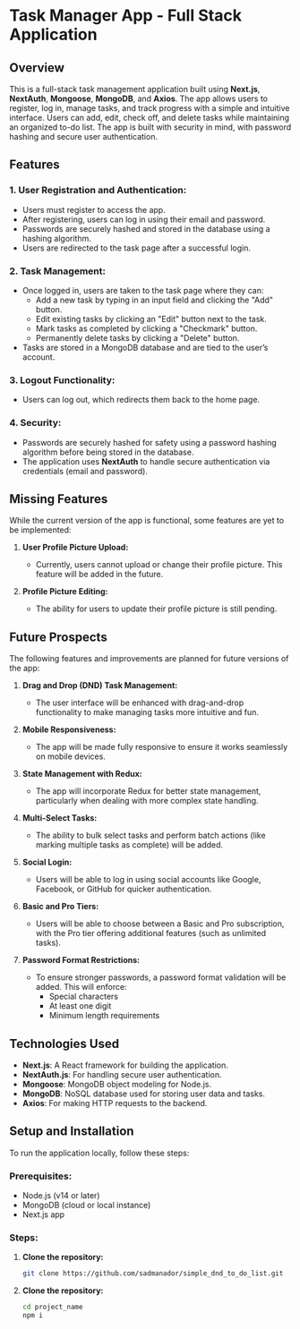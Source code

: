 # Task Manager App - Full Stack Application

## Overview

This is a full-stack task management application built using **Next.js**, **NextAuth**, **Mongoose**, **MongoDB**, and **Axios**. The app allows users to register, log in, manage tasks, and track progress with a simple and intuitive interface. Users can add, edit, check off, and delete tasks while maintaining an organized to-do list. The app is built with security in mind, with password hashing and secure user authentication.

## Features

### 1. **User Registration and Authentication:**

- Users must register to access the app.
- After registering, users can log in using their email and password.
- Passwords are securely hashed and stored in the database using a hashing algorithm.
- Users are redirected to the task page after a successful login.

### 2. **Task Management:**

- Once logged in, users are taken to the task page where they can:
  - Add a new task by typing in an input field and clicking the "Add" button.
  - Edit existing tasks by clicking an "Edit" button next to the task.
  - Mark tasks as completed by clicking a "Checkmark" button.
  - Permanently delete tasks by clicking a "Delete" button.
- Tasks are stored in a MongoDB database and are tied to the user’s account.

### 3. **Logout Functionality:**

- Users can log out, which redirects them back to the home page.

### 4. **Security:**

- Passwords are securely hashed for safety using a password hashing algorithm before being stored in the database.
- The application uses **NextAuth** to handle secure authentication via credentials (email and password).

## Missing Features

While the current version of the app is functional, some features are yet to be implemented:

1. **User Profile Picture Upload:**

   - Currently, users cannot upload or change their profile picture. This feature will be added in the future.

2. **Profile Picture Editing:**
   - The ability for users to update their profile picture is still pending.

## Future Prospects

The following features and improvements are planned for future versions of the app:

1. **Drag and Drop (DND) Task Management:**

   - The user interface will be enhanced with drag-and-drop functionality to make managing tasks more intuitive and fun.

2. **Mobile Responsiveness:**

   - The app will be made fully responsive to ensure it works seamlessly on mobile devices.

3. **State Management with Redux:**

   - The app will incorporate Redux for better state management, particularly when dealing with more complex state handling.

4. **Multi-Select Tasks:**

   - The ability to bulk select tasks and perform batch actions (like marking multiple tasks as complete) will be added.

5. **Social Login:**

   - Users will be able to log in using social accounts like Google, Facebook, or GitHub for quicker authentication.

6. **Basic and Pro Tiers:**

   - Users will be able to choose between a Basic and Pro subscription, with the Pro tier offering additional features (such as unlimited tasks).

7. **Password Format Restrictions:**
   - To ensure stronger passwords, a password format validation will be added. This will enforce:
     - Special characters
     - At least one digit
     - Minimum length requirements

## Technologies Used

- **Next.js**: A React framework for building the application.
- **NextAuth.js**: For handling secure user authentication.
- **Mongoose**: MongoDB object modeling for Node.js.
- **MongoDB**: NoSQL database used for storing user data and tasks.
- **Axios**: For making HTTP requests to the backend.

## Setup and Installation

To run the application locally, follow these steps:

### Prerequisites:

- Node.js (v14 or later)
- MongoDB (cloud or local instance)
- Next.js app

### Steps:

1. **Clone the repository:**

   ```bash
   git clone https://github.com/sadmanador/simple_dnd_to_do_list.git
   ```

2. **Clone the repository:**

   ```bash
   cd project_name
   npm i
   ```
